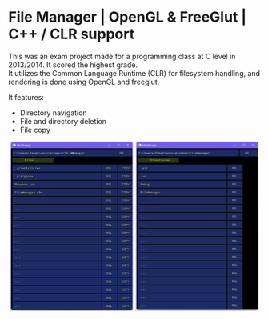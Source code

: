 # File Manager | OpenGL & FreeGlut | C++ / CLR support
This was an exam project made for a programming class at C level in 2013/2014. It scored the highest grade.  
It utilizes the Common Language Runtime (CLR) for filesystem handling, and rendering is done using OpenGL and freeglut.

It features: 
- Directory navigation
- File and directory deletion
- File copy

<p align="center">
  <img src="img/1.png" width="49%"/>
  <img src="img/2.png" width="49%"/> 
</p>
